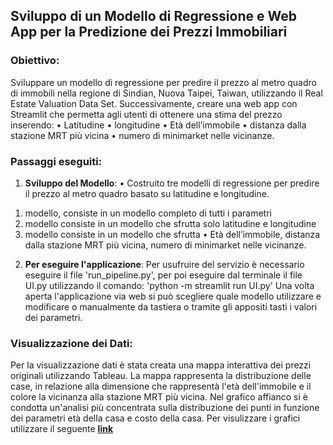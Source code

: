 ## **Sviluppo di un Modello di Regressione e Web App per la Predizione dei Prezzi Immobiliari**
### **Obiettivo**:
Sviluppare un modello di regressione per predire il prezzo al metro quadro di immobili nella regione di Sindian, Nuova Taipei, Taiwan, utilizzando il Real Estate Valuation Data Set. Successivamente, creare una web app con Streamlit che permetta agli utenti di ottenere una stima del prezzo inserendo:
• Latitudine 
• longitudine
• Età dell’immobile 
• distanza dalla stazione MRT più vicina 
• numero di minimarket nelle vicinanze.

### Passaggi eseguiti:
1. **Sviluppo del Modello**:
• Costruito tre modelli di regressione per predire il prezzo al metro quadro basato su latitudine e longitudine.
 1) modello,
    consiste in un modello completo di tutti i parametri
 2) modello
    consiste in un modello che sfrutta solo latitudine e longitudine
 3) modello
    consiste in un modello che sfrutta • Età dell’immobile, distanza dalla stazione MRT più vicina, numero di minimarket nelle vicinanze.

2. **Per eseguire l'applicazione**:
   Per usufruire del servizio è necessario eseguire il file 'run_pipeline.py', per poi eseguire dal terminale il file UI.py utilizzando il comando: 'python -m streamlit run UI.py'
   Una volta aperta l'applicazione via web si può scegliere quale modello utilizzare e modificare o manualmente da tastiera o tramite gli appositi tasti i valori dei parametri. 


### **Visualizzazione dei Dati**:
Per la visualizzazione dati è stata creata una mappa interattiva dei prezzi originali utilizzando Tableau.
La mappa rappresenta la distribuzione delle case, in relazione alla dimensione che rappresentà l'età dell'immobile e il colore la vicinanza alla stazione MRT più vicina. Nel grafico affianco si è condotta un'analisi più concentrata sulla distribuzione dei punti in funzione dei parametri età della casa e costo della casa.
Per visulizzare i grafici utilizzare il seguente 
**[link](https://public.tableau.com/shared/7BKQJHYQ5?:display_count=n&:origin=viz_share_link)**
